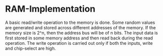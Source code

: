 # RAM-Implementation
A basic read/write operation to the memory is done. Some random values are generated and stored across different addresses of the memory. If the memory size is 2^n, then the address bus will be of n bits. The input data is first stored in some memory address and then read back during the read operation. The write operation is carried out only if both the inputs, write and chip-select are high. 
